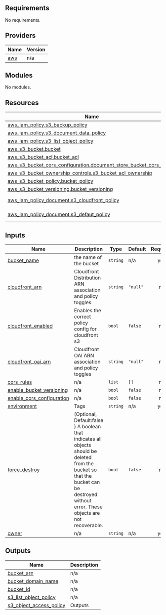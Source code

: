 ## Requirements

No requirements.

## Providers

| Name | Version |
|------|---------|
| <a name="provider_aws"></a> [aws](#provider\_aws) | n/a |

## Modules

No modules.

## Resources

| Name | Type |
|------|------|
| [aws_iam_policy.s3_backup_policy](https://registry.terraform.io/providers/hashicorp/aws/latest/docs/resources/iam_policy) | resource |
| [aws_iam_policy.s3_document_data_policy](https://registry.terraform.io/providers/hashicorp/aws/latest/docs/resources/iam_policy) | resource |
| [aws_iam_policy.s3_list_object_policy](https://registry.terraform.io/providers/hashicorp/aws/latest/docs/resources/iam_policy) | resource |
| [aws_s3_bucket.bucket](https://registry.terraform.io/providers/hashicorp/aws/latest/docs/resources/s3_bucket) | resource |
| [aws_s3_bucket_acl.bucket_acl](https://registry.terraform.io/providers/hashicorp/aws/latest/docs/resources/s3_bucket_acl) | resource |
| [aws_s3_bucket_cors_configuration.document_store_bucket_cors_config](https://registry.terraform.io/providers/hashicorp/aws/latest/docs/resources/s3_bucket_cors_configuration) | resource |
| [aws_s3_bucket_ownership_controls.s3_bucket_acl_ownership](https://registry.terraform.io/providers/hashicorp/aws/latest/docs/resources/s3_bucket_ownership_controls) | resource |
| [aws_s3_bucket_policy.bucket_policy](https://registry.terraform.io/providers/hashicorp/aws/latest/docs/resources/s3_bucket_policy) | resource |
| [aws_s3_bucket_versioning.bucket_versioning](https://registry.terraform.io/providers/hashicorp/aws/latest/docs/resources/s3_bucket_versioning) | resource |
| [aws_iam_policy_document.s3_cloudfront_policy](https://registry.terraform.io/providers/hashicorp/aws/latest/docs/data-sources/iam_policy_document) | data source |
| [aws_iam_policy_document.s3_defaut_policy](https://registry.terraform.io/providers/hashicorp/aws/latest/docs/data-sources/iam_policy_document) | data source |

## Inputs

| Name | Description | Type | Default | Required |
|------|-------------|------|---------|:--------:|
| <a name="input_bucket_name"></a> [bucket\_name](#input\_bucket\_name) | the name of the bucket | `string` | n/a | yes |
| <a name="input_cloudfront_arn"></a> [cloudfront\_arn](#input\_cloudfront\_arn) | Cloudfront Distribution ARN association and policy toggles | `string` | `"null"` | no |
| <a name="input_cloudfront_enabled"></a> [cloudfront\_enabled](#input\_cloudfront\_enabled) | Enables the correct policy config for cloudfront s3 | `bool` | `false` | no |
| <a name="input_cloudfront_oai_arn"></a> [cloudfront\_oai\_arn](#input\_cloudfront\_oai\_arn) | Cloudfront OAI ARN association and policy toggles | `string` | `"null"` | no |
| <a name="input_cors_rules"></a> [cors\_rules](#input\_cors\_rules) | n/a | `list` | `[]` | no |
| <a name="input_enable_bucket_versioning"></a> [enable\_bucket\_versioning](#input\_enable\_bucket\_versioning) | n/a | `bool` | `false` | no |
| <a name="input_enable_cors_configuration"></a> [enable\_cors\_configuration](#input\_enable\_cors\_configuration) | n/a | `bool` | `false` | no |
| <a name="input_environment"></a> [environment](#input\_environment) | Tags | `string` | n/a | yes |
| <a name="input_force_destroy"></a> [force\_destroy](#input\_force\_destroy) | (Optional, Default:false ) A boolean that indicates all objects should be deleted from the bucket so that the bucket can be destroyed without error. These objects are not recoverable. | `bool` | `false` | no |
| <a name="input_owner"></a> [owner](#input\_owner) | n/a | `string` | n/a | yes |

## Outputs

| Name | Description |
|------|-------------|
| <a name="output_bucket_arn"></a> [bucket\_arn](#output\_bucket\_arn) | n/a |
| <a name="output_bucket_domain_name"></a> [bucket\_domain\_name](#output\_bucket\_domain\_name) | n/a |
| <a name="output_bucket_id"></a> [bucket\_id](#output\_bucket\_id) | n/a |
| <a name="output_s3_list_object_policy"></a> [s3\_list\_object\_policy](#output\_s3\_list\_object\_policy) | n/a |
| <a name="output_s3_object_access_policy"></a> [s3\_object\_access\_policy](#output\_s3\_object\_access\_policy) | Outputs |
